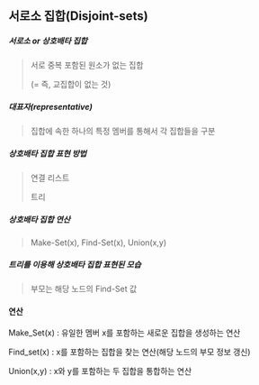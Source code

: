 ## 서로소 집합(Disjoint-sets)



##### 서로소 or 상호배타 집합

> 서로 중복 포함된 원소가 없는 집합
>
> (= 즉, 교집합이 없는 것)



##### 대표자(representative)

> 집합에 속한 하나의 특정 멤버를 통해서 각 집합들을 구분



##### 상호배타 집합 표현 방법

> 연결 리스트
>
> 트리



##### 상호배타 집합 연산

> Make-Set(x), Find-Set(x), Union(x,y)



##### 트리를 이용해 상호배타 집합 표현된 모습





> 부모는 해당 노드의 Find-Set 값



#### 연산

Make_Set(x) : 유일한 멤버 x를 포함하는 새로운 집합을 생성하는 연산

Find_set(x) : x를 포함하는 집합을 찾는 연산(해당 노드의 부모 정보 갱신)

Union(x,y) : x와 y를 포함하는 두 집합을 통합하는 연산



